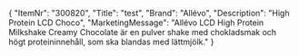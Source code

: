 {
  "ItemNr": "300820",
  "Title": "test",
  "Brand": "Allévo",
  "Description": "High Protein LCD Choco",
  "MarketingMessage": "Allévo LCD High Protein Milkshake Creamy Chocolate är en pulver shake med chokladsmak och högt proteininnehåll, som ska blandas med lättmjölk."
}